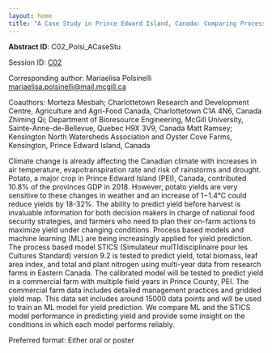 ```yaml
---
layout: home
title: "A Case Study in Prince Edward Island, Canada: Comparing Process Based Models and Machine Learning for Potato Yield Prediction"
---
```



**Abstract ID**: C02_Polsi_ACaseStu

Session ID: [C02](.)

Corresponding author: Mariaelisa Polsinelli <a href="mailto:mariaelisa.polsinelli@mail.mcgill.ca">mariaelisa.polsinelli@mail.mcgill.ca</a>

Coauthors: Morteza Mesbah; Charlottetown Research and Development Centre,
 Agriculture and Agri-Food Canada, Charlottetown C1A 4N6, Canada
 Zhiming Qi; Department of Bioresource Engineering, McGill University, Sainte-Anne-de-Bellevue, Quebec H9X 3V9, Canada
 Matt Ramsey; Kensington North Watersheds Association and Oyster Cove
 Farms, Kensington, Prince Edward Island, Canada 

Climate change is already affecting the Canadian climate with increases in air temperature, evapotranspiration rate and risk of rainstorms and drought. Potato, a major crop in Prince Edward Island (PEI), Canada, contributed 10.8% of the provinces GDP in 2018. However, potato yields are very sensitive to these changes in weather and an increase of 1−1.4°C could reduce yields by 18-32%. The ability to predict yield before harvest is invaluable information for both decision makers in charge of national food security strategies, and farmers who need to plan their on-farm actions to maximize yield under changing conditions. Process based models and machine learning (ML) are being increasingly applied for yield prediction. The process based model STICS (Simulateur mulTIdisciplinaire pour les Cultures Standard) version 9.2 is tested to predict yield, total biomass, leaf area index, and total and plant nitrogen using multi-year data from research farms in Eastern Canada. The calibrated model will be tested to predict yield in a commercial farm with multiple field years in Prince County, PEI. The commercial farm data includes detailed management practices and gridded yield map. This data set includes around 15000 data points and will be used to train an ML model for yield prediction. We compare ML and the STICS model performance in predicting yield and provide some insight on the conditions in which each model performs reliably.

Preferred format: Either oral or poster

